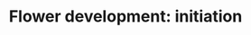 ---
annotations:
- id: PW:0000650
  parent: signaling pathway
  type: Pathway Ontology
  value: signaling pathway pertinent to development
- id: PW:0000003
  parent: signaling pathway
  type: Pathway Ontology
  value: signaling pathway
authors:
- Jgeerligs
- MaintBot
- AlexanderPico
- Mkutmon
- Egonw
- Eweitz
description: ''
last-edited: 2021-05-19
organisms:
- Arabidopsis thaliana
redirect_from:
- /index.php/Pathway:WP2108
- /instance/WP2108
revision: null
schema-jsonld:
- '@context': https://schema.org/
  '@id': https://wikipathways.github.io/pathways/WP2108.html
  '@type': Dataset
  creator:
    '@type': Organization
    name: WikiPathways
  description: ''
  keywords:
  - ''
  - AGL24
  - AP1
  - AP2
  - AP3
  - FD
  - FDP
  - FT
  - LFY
  - SEP3
  - SNZ
  - SOC1
  - SPL9
  - SVP
  - TEM1
  - TEM2
  - TFL1
  - TOE1
  - TOE3
  license: CC0
  name: 'Flower development: initiation'
seo: CreativeWork
title: 'Flower development: initiation'
wpid: WP2108
---